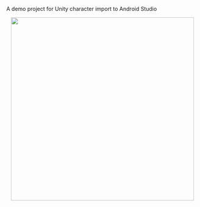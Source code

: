 A demo project for Unity character import to Android Studio

<p align="center">
    <img src="demo_Unity2AndroidStudio.gif", width="480">
    <br>
</p>